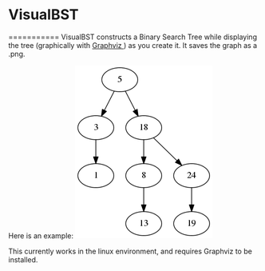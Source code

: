 # VisualBST
===========
VisualBST constructs a Binary Search Tree while displaying the tree
(graphically with <a href = "http://www.graphviz.org/"> Graphviz </a>) as you create it.
It saves the graph as a .png.

Here is an example:
<img src = "resources/out.png">

This currently works in the linux environment, and requires Graphviz to be installed.
